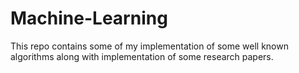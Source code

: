 # Machine-Learning
This repo contains some of my implementation of some well known algorithms along with implementation of some research papers.

